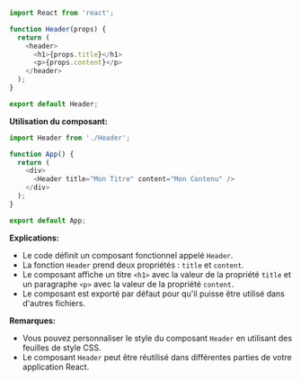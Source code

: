 ```javascript
import React from 'react';

function Header(props) {
  return (
    <header>
      <h1>{props.title}</h1>
      <p>{props.content}</p>
    </header>
  );
}

export default Header;
```

**Utilisation du composant:**

```javascript
import Header from './Header';

function App() {
  return (
    <div>
      <Header title="Mon Titre" content="Mon Contenu" />
    </div>
  );
}

export default App;
```

**Explications:**

* Le code définit un composant fonctionnel appelé `Header`.
* La fonction `Header` prend deux propriétés : `title` et `content`.
* Le composant affiche un titre `<h1>` avec la valeur de la propriété `title` et un paragraphe `<p>` avec la valeur de la propriété `content`.
* Le composant est exporté par défaut pour qu'il puisse être utilisé dans d'autres fichiers.

**Remarques:**

* Vous pouvez personnaliser le style du composant `Header` en utilisant des feuilles de style CSS.
* Le composant `Header` peut être réutilisé dans différentes parties de votre application React.



